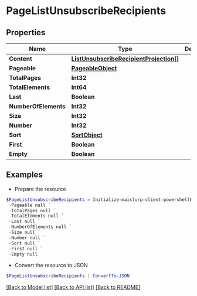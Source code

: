 # PageListUnsubscribeRecipients
## Properties

Name | Type | Description | Notes
------------ | ------------- | ------------- | -------------
**Content** | [**ListUnsubscribeRecipientProjection[]**](ListUnsubscribeRecipientProjection) |  | [optional] 
**Pageable** | [**PageableObject**](PageableObject) |  | [optional] 
**TotalPages** | **Int32** |  | 
**TotalElements** | **Int64** |  | 
**Last** | **Boolean** |  | [optional] 
**NumberOfElements** | **Int32** |  | [optional] 
**Size** | **Int32** |  | [optional] 
**Number** | **Int32** |  | [optional] 
**Sort** | [**SortObject**](SortObject) |  | [optional] 
**First** | **Boolean** |  | [optional] 
**Empty** | **Boolean** |  | [optional] 

## Examples

- Prepare the resource
```powershell
$PageListUnsubscribeRecipients = Initialize-maislurp-client-powershellPageListUnsubscribeRecipients  -Content null `
 -Pageable null `
 -TotalPages null `
 -TotalElements null `
 -Last null `
 -NumberOfElements null `
 -Size null `
 -Number null `
 -Sort null `
 -First null `
 -Empty null
```

- Convert the resource to JSON
```powershell
$PageListUnsubscribeRecipients | ConvertTo-JSON
```

[[Back to Model list]](../README#documentation-for-models) [[Back to API list]](../README#documentation-for-api-endpoints) [[Back to README]](../README)

